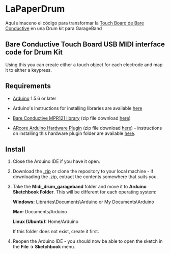 # LaPaperDrum
Aquí almaceno el código para transformar la [Touch Board de Bare Conductive](http://www.bareconductive.com) en una Drum kit para GarageBand

## Bare Conductive Touch Board USB MIDI interface code for Drum Kit
Using this you can create either a touch object for each electrode and map it to either a keypress.

## Requirements
* [Arduino](http://arduino.cc/en/Main/Software) 1.5.6 or later

* Arduino's instructions for installing libraries are available [here](http://arduino.cc/en/Guide/Libraries)
	
* [Bare Conductive MPR121 library](https://github.com/bareconductive/mpr121) (zip file download [here](https://github.com/bareconductive/mpr121/archive/public.zip))

* [ARcore Arduino Hardware Plugin](https://github.com/rkistner/arcore) (zip file download [here](https://github.com/rkistner/arcore/archive/master.zip)) - instructions on installing this hardware plugin folder are available [here](https://github.com/rkistner/arcore).


## Install

1. Close the Arduino IDE if you have it open.
1. Download the [.zip](https://github.com/BareConductive/generic-usb-midi-interface/archive/public.zip) or clone the repository to your local machine - if downloading the .zip, extract the contents somewhere that suits you.
1. Take the **Midi_drum_garageband** folder and move it to **Arduino Sketchbook Folder**. This will be different for each operating system: 

	**Windows:** Libraries\\Documents\\Arduino  or  My Documents\\Arduino	
	
	**Mac:** Documents/Arduino
	
	**Linux (Ubuntu):** Home/Arduino


	If this folder does not exist, create it first.
1. Reopen the Arduino IDE - you should now be able to open the sketch in the **File -> Sketchbook** menu.
